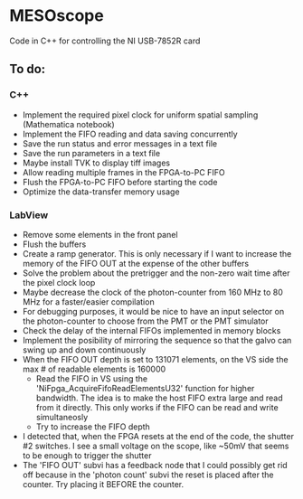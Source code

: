 # MESOscope
Code in C++ for controlling the NI USB-7852R card

## To do:
### C++
- Implement the required pixel clock for uniform spatial sampling (Mathematica notebook)
- Implement the FIFO reading and data saving concurrently
- Save the run status and error messages in a text file
- Save the run parameters in a text file
- Maybe install TVK to display tiff images
- Allow reading multiple frames in the FPGA-to-PC FIFO
- Flush the FPGA-to-PC FIFO before starting the code
- Optimize the data-transfer memory usage


### LabView
- Remove some elements in the front panel
- Flush the buffers
- Create a ramp generator. This is only necessary if I want to increase the memory of the FIFO OUT at the expense of the other buffers
- Solve the problem about the pretrigger and the non-zero wait time after the pixel clock loop
- Maybe decrease the clock of the photon-counter from 160 MHz to 80 MHz for a faster/easier compilation
- For debugging purposes, it would be nice to have an input selector on the photon-counter to choose from the PMT or the PMT simulator
- Check the delay of the internal FIFOs implemented in memory blocks
- Implement the posibility of mirroring the sequence so that the galvo can swing up and down continuously
- When the FIFO OUT depth is set to 131071 elements, on the VS side the max # of readable elements is 160000
  - Read the FIFO in VS using the 'NiFpga_AcquireFifoReadElementsU32' function for higher bandwidth. The idea is to make the host FIFO extra large and read from it directly. This only works if the FIFO can be read and write simultaneosly
  - Try to increase the FIFO depth
- I detected that, when the FPGA resets at the end of the code, the shutter #2 switches. I see a small voltage on the scope, like ~50mV that seems to be enough to trigger the shutter
- The 'FIFO OUT' subvi has a feedback node that I could possibly get rid off because in the 'photon count' subvi the reset is placed after the counter. Try placing it BEFORE the counter.
